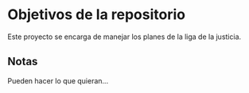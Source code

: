 # Objetivos de la repositorio

Este proyecto se encarga de manejar los planes de la liga de la justicia.

## Notas
Pueden hacer lo que quieran...